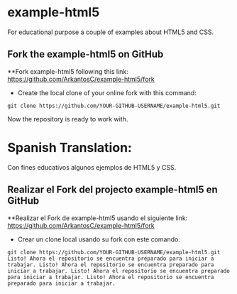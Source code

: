 # example-html5
For educational purpose a couple of examples about HTML5 and CSS.

## Fork the example-html5 on GitHub

**Fork example-html5 following this link: <https://github.com/ArkantosC/example-html5/fork>
* Create the local clone of your online fork with this command:

`
git clone https://github.com/YOUR-GITHUB-USERNAME/example-html5.git
`

Now the repository is ready to work with.

# Spanish Translation:
Con fines educativos algunos ejemplos de HTML5 y CSS.

## Realizar el Fork del projecto example-html5 en GitHub

**Realizar el Fork de example-html5 usando el siguiente link: <https://github.com/ArkantosC/example-html5/fork>
* Crear un clone local usando su fork con este comando:

`
git clone https://github.com/YOUR-GITHUB-USERNAME/example-html5.git
`
`
Listo! Ahora el repositorio se encuentra preparado para iniciar a trabajar.
Listo! Ahora el repositorio se encuentra preparado para iniciar a trabajar.
Listo! Ahora el repositorio se encuentra preparado para iniciar a trabajar.
Listo! Ahora el repositorio se encuentra preparado para iniciar a trabajar.
`
